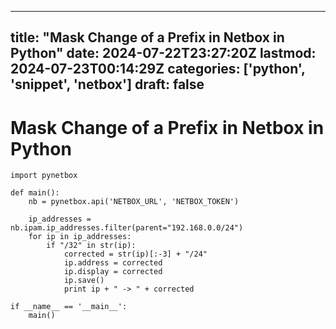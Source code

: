 
---
title: "Mask Change of a Prefix in Netbox in Python"
date: 2024-07-22T23:27:20Z
lastmod: 2024-07-23T00:14:29Z
categories: ['python', 'snippet', 'netbox']
draft: false
---


# Mask Change of a Prefix in Netbox in Python
```
import pynetbox

def main():
    nb = pynetbox.api('NETBOX_URL', 'NETBOX_TOKEN')

    ip_addresses = nb.ipam.ip_addresses.filter(parent="192.168.0.0/24")
    for ip in ip_addresses:
        if "/32" in str(ip):
            corrected = str(ip)[:-3] + "/24"
            ip.address = corrected
            ip.display = corrected
            ip.save()
            print ip + " -> " + corrected

if __name__ == '__main__':
    main()
```

<!-- #python #snippet #public #netbox -->

<!-- {BearID:67503A4F-7F3A-49ED-9FFF-AD01C96B690E} -->
